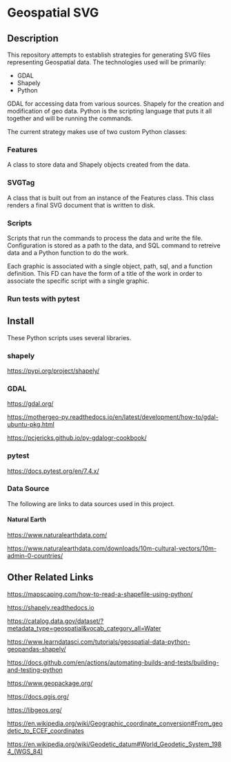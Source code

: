 # Geospatial SVG

## Description

This repository attempts to establish strategies for generating SVG files representing Geospatial data.
The technologies used will be primarily: 

* GDAL
* Shapely
* Python

GDAL for accessing data from various sources. Shapely for the creation and modification of geo data.
Python is the scripting language that puts it all together and will be running the commands.

The current strategy makes use of two custom Python classes:

### Features
A class to store data and Shapely objects created from the data.

### SVGTag
A class that is built out from an instance of the Features class. This class renders a final SVG document that is written to disk.

### Scripts

Scripts that run the commands to process the data and write the file. 
Configuration is stored as a path to the data, and SQL command to retreive data and a Python function to do the work.

Each graphic is associated with a single object, path, sql, and a function definition. This FD can have the form of a title of the work in order to associate the specific script with a single graphic.


### Run tests with pytest

## Install

These Python scripts uses several libraries.

### shapely 

https://pypi.org/project/shapely/

###  GDAL

https://gdal.org/

https://mothergeo-py.readthedocs.io/en/latest/development/how-to/gdal-ubuntu-pkg.html

https://pcjericks.github.io/py-gdalogr-cookbook/

### pytest

https://docs.pytest.org/en/7.4.x/


### Data Source

The following are links to data sources used in this project.

#### Natural Earth

https://www.naturalearthdata.com/

https://www.naturalearthdata.com/downloads/10m-cultural-vectors/10m-admin-0-countries/


## Other Related Links

https://mapscaping.com/how-to-read-a-shapefile-using-python/

https://shapely.readthedocs.io

https://catalog.data.gov/dataset/?metadata_type=geospatial&vocab_category_all=Water

https://www.learndatasci.com/tutorials/geospatial-data-python-geopandas-shapely/

https://docs.github.com/en/actions/automating-builds-and-tests/building-and-testing-python

https://www.geopackage.org/

https://docs.qgis.org/

https://libgeos.org/

https://en.wikipedia.org/wiki/Geographic_coordinate_conversion#From_geodetic_to_ECEF_coordinates

https://en.wikipedia.org/wiki/Geodetic_datum#World_Geodetic_System_1984_(WGS_84)